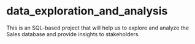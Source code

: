 # data_exploration_and_analysis
This is an SQL-based project that will help us to explore and analyze the Sales database and provide insights to stakeholders.
